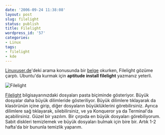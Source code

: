 ```yaml
---
date: '2006-09-24 11:38:08'
layout: post
slug: filelight
status: publish
title: Filelight
wordpress_id: '57'
categories:
- Linux
tags:
- filelight
- kde
---
```


[Linuxuser.de](http://www.linux-user.de)'deki arama konusunda bir [belge](http://www.linux-user.de/ausgabe/2006/09/092-selbsthilfe-2) okurken, Filelight gözüme çarptı. 
Ubuntu'da kurmak için **aptitude install filelight** yazmanız yeterli.


![Filelight](http://img144.imageshack.us/img144/4286/20060924114951479x436scrotum5.png)

[Filelight](http://www.kde-apps.org/content/show.php?content=9887) bilgisayarınızdaki dosyaları pasta biçiminde gösteriyor. Büyük dosyalar daha büyük dilimleride gösteriliyor. Büyük dilimlere tıklayarak da klasörünün içine girip, diğer dosyaların büyüklüklerini görebilirsiniz. Ayrıca dilimlere sağ tıklayarak, silebilirsiniz, ve ya Konqueror ya da Terminal'da açabilirsiniz. Güzel bir yazılım. Bir çırpıda en büyük dosyaları görebiliyorum. Sabit diskleri temizlemek ve büyük dosyaları bulmak için bire bir. Artık 1-2 hafta'da bir bununla temizlik yaparım.

